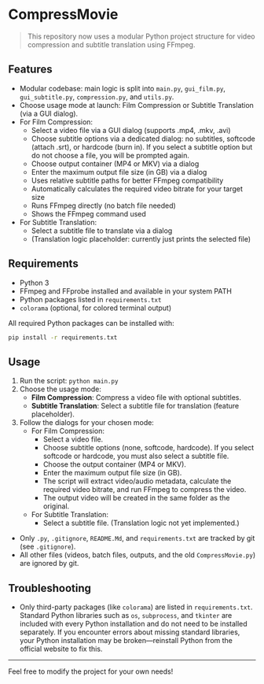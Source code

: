 
# CompressMovie

> This repository now uses a modular Python project structure for video compression and subtitle translation using FFmpeg.

## Features
- Modular codebase: main logic is split into `main.py`, `gui_film.py`, `gui_subtitle.py`, `compression.py`, and `utils.py`.
- Choose usage mode at launch: Film Compression or Subtitle Translation (via a GUI dialog).
- For Film Compression:
  - Select a video file via a GUI dialog (supports .mp4, .mkv, .avi)
  - Choose subtitle options via a dedicated dialog: no subtitles, softcode (attach .srt), or hardcode (burn in). If you select a subtitle option but do not choose a file, you will be prompted again.
  - Choose output container (MP4 or MKV) via a dialog
  - Enter the maximum output file size (in GB) via a dialog
  - Uses relative subtitle paths for better FFmpeg compatibility
  - Automatically calculates the required video bitrate for your target size
  - Runs FFmpeg directly (no batch file needed)
  - Shows the FFmpeg command used
- For Subtitle Translation:
  - Select a subtitle file to translate via a dialog
  - (Translation logic placeholder: currently just prints the selected file)

## Requirements
- Python 3
- FFmpeg and FFprobe installed and available in your system PATH
- Python packages listed in `requirements.txt`
- `colorama` (optional, for colored terminal output)

All required Python packages can be installed with:

```bash
pip install -r requirements.txt
```

## Usage
1. Run the script:
   `python main.py`
2. Choose the usage mode:
   - **Film Compression**: Compress a video file with optional subtitles.
   - **Subtitle Translation**: Select a subtitle file for translation (feature placeholder).
3. Follow the dialogs for your chosen mode:
   - For Film Compression:
     - Select a video file.
     - Choose subtitle options (none, softcode, hardcode). If you select softcode or hardcode, you must also select a subtitle file.
     - Choose the output container (MP4 or MKV).
     - Enter the maximum output file size (in GB).
     - The script will extract video/audio metadata, calculate the required video bitrate, and run FFmpeg to compress the video.
     - The output video will be created in the same folder as the original.
   - For Subtitle Translation:
     - Select a subtitle file. (Translation logic not yet implemented.)

- Only `.py`, `.gitignore`, `README.Md`, and `requirements.txt` are tracked by git (see `.gitignore`).
- All other files (videos, batch files, outputs, and the old `CompressMovie.py`) are ignored by git.

## Troubleshooting

- Only third-party packages (like `colorama`) are listed in `requirements.txt`. Standard Python libraries such as `os`, `subprocess`, and `tkinter` are included with every Python installation and do not need to be installed separately. If you encounter errors about missing standard libraries, your Python installation may be broken—reinstall Python from the official website to fix this.

---
Feel free to modify the project for your own needs!
